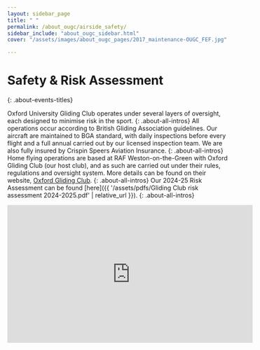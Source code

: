 ```yaml
---
layout: sidebar_page
title: " "
permalink: /about_ougc/airside_safety/
sidebar_include: "about_ougc_sidebar.html"
cover: "/assets/images/about_ougc_pages/2017_maintenance-OUGC_FEF.jpg"

---
```


# Safety & Risk Assessment
{: .about-events-titles}

Oxford University Gliding Club operates under several layers of oversight, each designed to minimise risk in the sport. 
{: .about-all-intros}
All operations occur according to British Gliding Association guidelines. Our aircraft are maintained to BGA standard, with daily inspections before every flight and a full annual carried out by our licensed inspection team. We are also fully insured by Crispin Speers Aviation Insurance.
{: .about-all-intros}
Home flying operations are based at RAF Weston-on-the-Green with Oxford Gliding Club (our host club), and as such are carried out under their rules, regulations and oversight system. More details can be found on their website, [Oxford Gliding Club](https://www.oxfordgliding.com/ "Oxford Gliding Club").
{: .about-all-intros}
Our 2024-25 Risk Assessment can be found [here]({{ '/assets/pdfs/Gliding Club risk assessment 2024-2025.pdf' | relative_url }}).
{: .about-all-intros}


<div class="video-wrapper">
    <iframe width="560" height="315" src="https://www.youtube.com/embed/8S-J1lAQIrY?si=QvM2y68NcszOUNrf" title="YouTube video player" frameborder="0" allow="accelerometer; autoplay; clipboard-write; encrypted-media; gyroscope; picture-in-picture; web-share" referrerpolicy="strict-origin-when-cross-origin" allowfullscreen></iframe>
</div>